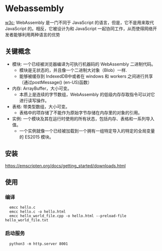 # Webassembly
[w3c](https://www.w3.org/community/webassembly/); WebAssembly 是一门不同于 JavaScript 的语言，但是，它不是用来取代 JavaScript 的。相反，它被设计为和 JavaScript 一起协同工作，从而使得网络开发者能够利用两种语言的优势

## 关键概念
* 模块: 一个已经被浏览器编译为可执行机器码的 WebAssembly 二进制代码。
  * 模块是无状态的，并且像一个二进制大对象（Blob）一样.
  * 能够被缓存到 IndexedDB中或者在 windows 和 workers 之间进行共享（通过postMessage() (en-US)函数）
* 内存: ArrayBuffer，大小可变。
  * 本质上是连续的字节数组，WebAssembly 的低级内存存取指令可以对它进行读写操作。
* 表格: 带类型数组，大小可变。
  * 表格中的项存储了不能作为原始字节存储在内存里的对象的引用。
* 实例: 一个模块及其在运行时使用的所有状态，包括内存、表格和一系列导入值。
  * 一个实例就像一个已经被加载到一个拥有一组特定导入的特定的全局变量的 ES2015 模块。

## 安装
https://emscripten.org/docs/getting_started/downloads.html

## 使用
### 编译
```
  emcc hello.c
  emcc hello.c -o hello.html
  emcc hello_world_file.cpp -o hello.html --preload-file hello_world_file.txt
```
### 启动服务
```
  python3 -m http.server 8001
```